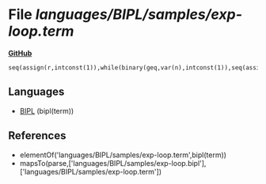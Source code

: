# File _languages/BIPL/samples/exp-loop.term_
**[GitHub](https://github.com/softlang/yas/blob/master/languages/BIPL/samples/exp-loop.term)**
```
seq(assign(r,intconst(1)),while(binary(geq,var(n),intconst(1)),seq(assign(r,binary(mul,var(r),var(x))),assign(n,binary(sub,var(n),intconst(1)))))).
```

## Languages
* [BIPL](../languages/BIPL.md) (bipl(term))

## References
* elementOf('languages/BIPL/samples/exp-loop.term',bipl(term))
* mapsTo(parse,['languages/BIPL/samples/exp-loop.bipl'],['languages/BIPL/samples/exp-loop.term'])
